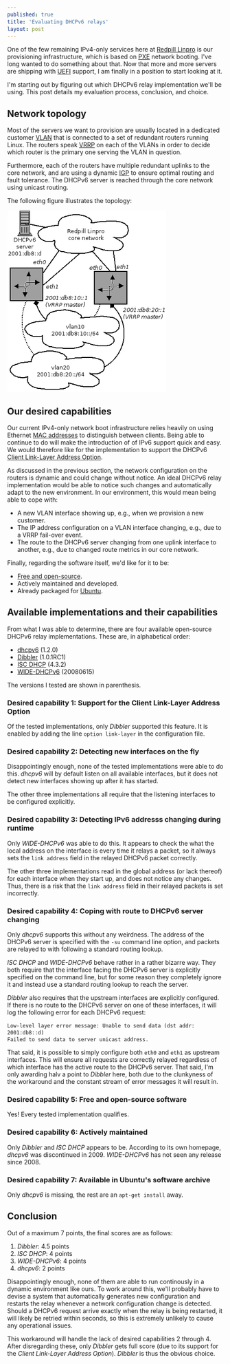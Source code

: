 ```yaml
---
published: true
title: 'Evaluating DHCPv6 relays'
layout: post
---
```


One of the few remaining IPv4-only services here at [Redpill
Linpro](http://www.redpill-linpro.com) is our provisioning infrastructure,
which is based on
[PXE](https://en.wikipedia.org/wiki/Preboot_Execution_Environment) network
booting. I've long wanted to do something about that. Now that more and more
servers are shipping with
[UEFI](https://en.wikipedia.org/wiki/Unified_Extensible_Firmware_Interface)
support, I am finally in a position to start looking at it.

I'm starting out by figuring out which DHCPv6 relay implementation we'll be
using. This post details my evaluation process, conclusion, and choice.

## Network topology

Most of the servers we want to provision are usually located in a dedicated
customer [VLAN](https://en.wikipedia.org/wiki/Virtual_LAN) that is connected to
a set of redundant routers running Linux. The routers speak
[VRRP](https://en.wikipedia.org/wiki/Virtual_Router_Redundancy_Protocol) on
each of the VLANs in order to decide which router is the primary one serving
the VLAN in question.

Furthermore, each of the routers have multiple redundant uplinks to the core
network, and are using a dynamic
[IGP](https://en.wikipedia.org/wiki/Interior_gateway_protocol) to ensure
optimal routing and fault tolerance. The DHCPv6 server is reached through the
core network using unicast routing.

The following figure illustrates the topology:

<a href="/images/20151102-dhcpv6-topology.png" class="fancybox" title="DHCPv6
topology"><img src="/images/20151102-dhcpv6-topology.png"/></a>

## Our desired capabilities

Our current IPv4-only network boot infrastructure relies heavily on using
Ethernet [MAC addresses](https://en.wikipedia.org/wiki/MAC_address) to
distinguish between clients. Being able to continue to do will make the
introduction of of IPv6 support quick and easy. We would therefore like for the
implementation to support the DHCPv6 [Client Link-Layer Address
Option](http://tools.ietf.org/html/rfc6939).

As discussed in the previous section, the network configuration on the routers
is dynamic and could change without notice. An ideal DHCPv6 relay
implementation would be able to notice such changes and automatically adapt to
the new environment. In our environment, this would mean being able to cope
with:

* A new VLAN interface showing up, e.g., when we provision a new customer.
* The IP address configuration on a VLAN interface changing, e.g., due to a
  VRRP fail-over event.
* The route to the DHCPv6 server changing from one uplink interface to another,
  e.g., due to changed route metrics in our core network.

Finally, regarding the software itself, we'd like for it to be:

* [Free and
  open-source](https://en.wikipedia.org/wiki/Free_and_open-source_software).
* Actively maintained and developed.
* Already packaged for [Ubuntu](http://www.ubuntu.com).

## Available implementations and their capabilities

From what I was able to determine, there are four available open-source DHCPv6
relay implementations. These are, in alphabetical order:

* [dhcpv6](https://fedorahosted.org/dhcpv6/) (1.2.0)
* [Dibbler](https://klub.com.pl/dhcpv6/) (1.0.1RC1)
* [ISC DHCP](https://www.isc.org/downloads/dhcp/) (4.3.2)
* [WIDE-DHCPv6](http://wide-dhcpv6.sourceforge.net/) (20080615)

The versions I tested are shown in parenthesis.

### Desired capability 1: Support for the Client Link-Layer Address Option

Of the tested implementations, only *Dibbler* supported this feature. It is
enabled by adding the line `option link-layer` in the configuration file.

### Desired capability 2: Detecting new interfaces on the fly

Disappointingly enough, none of the tested implementations were able to do
this.  *dhcpv6* will by default listen on all available interfaces, but it does
not detect new interfaces showing up after it has started.

The other three implementations all require that the listening interfaces to be
configured explicitly.

### Desired capability 3: Detecting IPv6 addresss changing during runtime

Only *WIDE-DHCPv6* was able to do this. It appears to check the what the local
address on the interface is every time it relays a packet, so it always sets
the `link address` field in the relayed DHCPv6 packet correctly.

The other three implementations read in the global address (or lack thereof)
for each interface when they start up, and does not notice any changes. Thus,
there is a risk that the `link address` field in their relayed packets is set
incorrectly.

### Desired capability 4: Coping with route to DHCPv6 server changing

Only *dhcpv6* supports this without any weirdness. The address of the DHCPv6
server is specified with the `-su` command line option, and packets are relayed
to with following a standard routing lookup.

*ISC DHCP* and *WIDE-DHCPv6* behave rather in a rather bizarre way. They both
require that the interface facing the DHCPv6 server is explicitly specified on
the command line, but for some reason they completely ignore it and instead use
a standard routing lookup to reach the server.

*Dibbler* also requires that the upstream interfaces are explicitly configured.
If there is no route to the DHCPv6 server on one of these interfaces, it will
log the following error for each DHCPv6 request:

    Low-level layer error message: Unable to send data (dst addr: 2001:db8::d)
    Failed to send data to server unicast address.

That said, it is possible to simply configure both `eth0` and `eth1` as
upstream interfaces. This will ensure all requests are correctly relayed
regardless of which interface has the active route to the DHCPv6 server. That
said, I'm only awarding halv a point to *Dibbler* here, both due to the
clunkyness of the workaround and the constant stream of error messages it will
result in.

### Desired capability 5: Free and open-source software

Yes! Every tested implementation qualifies.

### Desired capability 6: Actively maintained

Only *Dibbler* and *ISC DHCP* appears to be. According to its own homepage,
*dhcpv6* was discontinued in 2009. *WIDE-DHCPv6* has not seen any release since
2008.

### Desired capability 7: Available in Ubuntu's software archive

Only *dhcpv6* is missing, the rest are an `apt-get install` away.

## Conclusion

Out of a maximum 7 points, the final scores are as follows:

1. *Dibbler*: 4.5 points
2. *ISC DHCP*: 4 points
3. *WIDE-DHCPv6*: 4 points
4. *dhcpv6*: 2 points

Disappointingly enough, none of them are able to run continously in a dynamic
environment like ours. To work around this, we'll probably have to devise a
system that automatically generates new configuration and restarts the relay
whenever a network configuration change is detected. Should a DHCPv6 request
arrive exactly when the relay is being restarted, it will likely be retried
within seconds, so this is extremely unlikely to cause any operational issues.

This workaround will handle the lack of desired capabilities 2 through 4. After
disregarding these, only *Dibbler* gets full score (due to its support for the
*Client Link-Layer Address Option*). *Dibbler* is thus the obvious choice.
